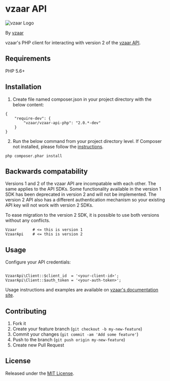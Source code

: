 # vzaar API

![vzaar Logo](https://raw.github.com/vzaar/vzaar-api-php/master/vzaar.png)

By [vzaar](http://vzaar.com)

vzaar's PHP client for interacting with version 2 of the [vzaar API](https://vzaar.readme.io/docs).

## Requirements

PHP 5.6+

## Installation

1. Create file named composer.json in your project directory with the below content:

```
{
    "require-dev": {
        "vzaar/vzaar-api-php": "2.0.*-dev"
    }
}
```
2. Run the below command from your project directory level.
If Composer not installed, please follow the [instructions](https://getcomposer.org/doc/00-intro.md).

```
php composer.phar install
```


## Backwards compatability

Versions 1 and 2 of the vzaar API are incompatable with each other. The same applies to the API SDKs. Some functionality available in the version 1 SDK has been deprecated in version 2 and will not be implemented. The version 2 API also has a different authentication mechanism so your existing API key will not work with version 2 SDKs.

To ease migration to the version 2 SDK, it is possible to use both versions without any conflicts.

```
Vzaar       # <= this is version 1
VzaarApi    # <= this is version 2
```

## Usage

Configure your API credentials:

```

VzaarApi\Client::$client_id  = '<your-client-id>';
VzaarApi\Client::$auth_token = '<your-auth-token>';
```

Usage instructions and examples are available on [vzaar's documentation site](https://vzaar.readme.io).


## Contributing

1. Fork it
2. Create your feature branch (`git checkout -b my-new-feature`)
3. Commit your changes (`git commit -am 'Add some feature'`)
4. Push to the branch (`git push origin my-new-feature`)
5. Create new Pull Request

## License

Released under the [MIT License](http://www.opensource.org/licenses/MIT).
